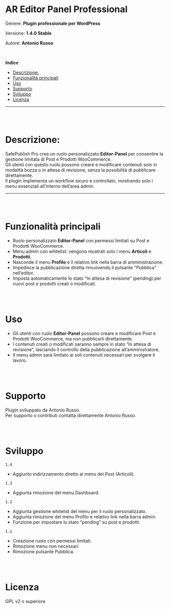 <h1>AR Editor Panel Professional</h1>

<p>Genere: <strong>Plugin professionale per WordPress</strong></p>
<p>Versione: <strong>1.4.0 Stable</strong></p>
<p>Autore: <strong>Antonio Russo</strong></p>

<br>

***Indice***
- [Descrizione:](#descrizione)
- [Funzionalità principali](#funzionalità-principali)
- [Uso](#uso)
- [Supporto](#supporto)
- [Sviluppo](#sviluppo)
- [Licenza](#licenza)
---


<br><br>

# Descrizione:

SafePublish Pro crea un ruolo personalizzato **Editor-Panel** per consentire la gestione limitata di Post e Prodotti WooCommerce. <br>
Gli utenti con questo ruolo possono creare e modificare contenuti solo in modalità bozza o in attesa di revisione, senza la possibilità di pubblicare direttamente. <br>
Il plugin implementa un workflow sicuro e controllato, mostrando solo i menu essenziali all’interno dell’area admin.

---

<br><br>

# Funzionalità principali

- Ruolo personalizzato **Editor-Panel** con permessi limitati su Post e Prodotti WooCommerce.  
- Menu admin con whitelist: vengono mostrati solo i menu **Articoli** e **Prodotti**.  
- Nasconde il menu **Profilo** e il relativo link nella barra di amministrazione.  
- Impedisce la pubblicazione diretta rimuovendo il pulsante "Pubblica" nell’editor.  
- Imposta automaticamente lo stato “In attesa di revisione” (pending) per nuovi post e prodotti creati o modificati.  


<br><br>

# Uso

- Gli utenti con ruolo **Editor-Panel** possono creare e modificare Post e Prodotti WooCommerce, ma non pubblicarli direttamente.  
- I contenuti creati o modificati saranno sempre in stato “In attesa di revisione”, lasciando il controllo della pubblicazione all’amministratore.  
- Il menu admin sarà limitato ai soli contenuti necessari per svolgere il lavoro.  


<br><br>

# Supporto

Plugin sviluppato da Antonio Russo.  
Per supporto o contributi contatta direttamente Antonio Russo.


<br><br>

# Sviluppo

`1.4`
- Aggiunto indirizzamento diretto al menu dei Post (Articoli).

`1.3`
- Aggiunta rimozione del menu Dashboard.

`1.2`
- Aggiunta gestione whitelist del menu per il ruolo personalizzato.  
- Aggiunta rimozione del menu Profilo e relativo link nella barra admin.  
- Funzione per impostare lo stato “pending” su post e prodotti.  

`1.1`
- Creazione ruolo con permessi limitati.  
- Rimozione menu non necessari.  
- Rimozione pulsante Pubblica.  



<br><br>

# Licenza

GPL v2 o superiore

